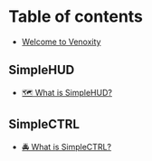 # Table of contents

* [Welcome to Venoxity](README.md)

## SimpleHUD

* [🗺 What is SimpleHUD?](simplehud/what-is-simplehud.md)

## SimpleCTRL

* [🚔 What is SimpleCTRL?](simplectrl/what-is-simplectrl.md)
